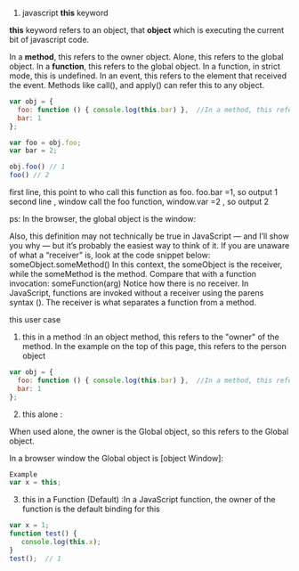 
1. javascript **this**  keyword
 
**this** keyword refers to an object, that **object** which is executing the current bit of javascript code.

In a **method**, this refers to the owner object.
Alone, this refers to the global object.
In a **function**, this refers to the global object. In a function, in strict mode, this is undefined.
In an event, this refers to the element that received the event.
Methods like call(), and apply() can refer this to any object.

```javascript
var obj = {
  foo: function () { console.log(this.bar) },  //In a method, this refers to the owner object.
  bar: 1
};

var foo = obj.foo;
var bar = 2;

obj.foo() // 1
foo() // 2

```

first line, this point to who call this function as foo.  foo.bar =1,  so output 1 
second line , window call the foo function,  window.var =2 , so output 2 

ps: In the browser, the global object is the window:


Also, this definition may not technically be true in JavaScript — and I’ll show you why — but it’s probably the easiest way to think of it. If you are unaware of what a “receiver” is, look at the code snippet below:
someObject.someMethod()
In this context, the someObject is the receiver, while the someMethod is the method. Compare that with a function invocation:
someFunction(arg)
Notice how there is no receiver. In JavaScript, functions are invoked without a receiver using the parens syntax (). The receiver is what separates a function from a method.


this user case 

1. this in a method :In an object method, this refers to the "owner" of the method.
In the example on the top of this page, this refers to the person object

```javascript
var obj = {
  foo: function () { console.log(this.bar) },  //In a method, this refers to the owner object.
  bar: 1
};

```

2. this alone :

When used alone, the owner is the Global object, so this refers to the Global object.

In a browser window the Global object is [object Window]:

```javascript
Example
var x = this;
```

3. this in a Function (Default) :In a JavaScript function, the owner of the function is the default binding for this
```javascript
var x = 1;
function test() {
   console.log(this.x);
}
test();  // 1

```





